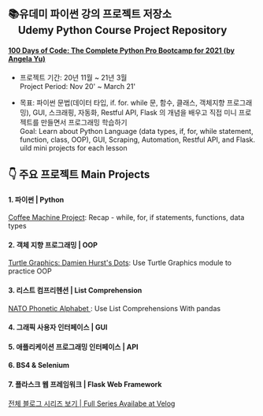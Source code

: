 ## 📚유데미 파이썬 강의 프로젝트 저장소<br> &nbsp; &nbsp; Udemy Python Course Project Repository 
#### [100 Days of Code: The Complete Python Pro Bootcamp for 2021 (by Angela Yu)](https://www.udemy.com/course/100-days-of-code/)


- 프로젝트 기간: 20년 11월 ~ 21년 3월
<br>Project Period: Nov 20' ~ March 21'

- 목표: 파이썬 문법(데이터 타입, if. for. while 문, 함수, 클래스, 객체지향 프로그래밍), GUI, 스크래핑, 자동화, Restful API, Flask 의 개념을 배우고 직접 미니 프로젝트를 만들면서 프로그래밍 학습하기
<br> Goal: Learn about Python Language (data types, if, for, while statement, function, class, OOP), GUI, Scraping, Automation, Restful API, and Flask. uild mini projects for each lesson 



## &#128071; 주요 프로젝트 Main Projects
#### 1. 파이썬 | Python
 [Coffee Machine Project](https://velog.io/@daylee/TIL-Python-Basics-Day-15): Recap - while, for, if statements, functions, data types

#### 2. 객체 지향 프로그래밍 | OOP
[Turtle Graphics: Damien Hurst's Dots](https://velog.io/@daylee/TIL-Python-Basics-Day-18#turtle-project): Use Turtle Graphics module to practice OOP
#### 3. 리스트 컴프리헨션 | List Comprehension
[NATO Phonetic Alphabet ](https://velog.io/@daylee/TIL-Python-Basics-Day-26-List-Comprehensions): Use List Comprehensions With pandas
#### 4. 그래픽 사용자 인터페이스 | GUI
#### 5. 애플리케이션 프로그래밍 인터페이스 | API
#### 6. BS4 & Selenium
#### 7. 플라스크 웹 프레임워크 | Flask Web Framework

[전체 블로그 시리즈 보기 | Full Series Availabe at Velog](https://velog.io/@daylee/series/Udemy-Python-Course)




